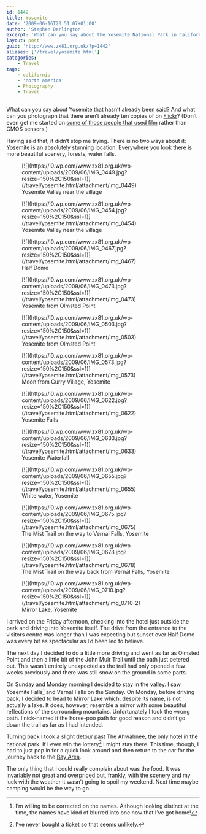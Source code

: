 ```yaml
---
id: 1442
title: Yosemite
date: '2009-06-16T20:51:07+01:00'
author: 'Stephen Darlington'
excerpt: 'What can you say about the Yosemite National Park in California that hasn''t already been said?'
layout: post
guid: 'http://www.zx81.org.uk/?p=1442'
aliases: ['/travel/yosemite.html']
categories:
    - Travel
tags:
    - california
    - 'north america'
    - Photography
    - Travel
---
```


What can you say about Yosemite that hasn’t already been said? And what can you photograph that there aren’t already ten copies of on [Flickr](http://www.flickr.com/photos/stephendarlington/)? (Don’t even get me started on [some of those people that used film](http://www.zpub.com/sf/history/adams.html) rather than CMOS sensors.)

Having said that, it didn’t stop me trying. There is no two ways about it: [Yosemite](http://www.nps.gov/yose/) is an absolutely stunning location. Everywhere you look there is more beautiful scenery, forests, water falls.

<div class="gallery galleryid-1442 gallery-columns-3 gallery-size-thumbnail" id="gallery-13"><figure class="gallery-item"><div class="gallery-icon landscape"> [![](https://i0.wp.com/www.zx81.org.uk/wp-content/uploads/2009/06/IMG_0449.jpg?resize=150%2C150&ssl=1)](/travel/yosemite.html/attachment/img_0449) </div> <figcaption class="wp-caption-text gallery-caption" id="gallery-13-1482"> Yosemite Valley near the village </figcaption></figure><figure class="gallery-item"><div class="gallery-icon landscape"> [![](https://i0.wp.com/www.zx81.org.uk/wp-content/uploads/2009/06/IMG_0454.jpg?resize=150%2C150&ssl=1)](/travel/yosemite.html/attachment/img_0454) </div> <figcaption class="wp-caption-text gallery-caption" id="gallery-13-1483"> Yosemite Valley near the village </figcaption></figure><figure class="gallery-item"><div class="gallery-icon landscape"> [![](https://i0.wp.com/www.zx81.org.uk/wp-content/uploads/2009/06/IMG_0467.jpg?resize=150%2C150&ssl=1)](/travel/yosemite.html/attachment/img_0467) </div> <figcaption class="wp-caption-text gallery-caption" id="gallery-13-1484"> Half Dome </figcaption></figure><figure class="gallery-item"><div class="gallery-icon landscape"> [![](https://i0.wp.com/www.zx81.org.uk/wp-content/uploads/2009/06/IMG_0473.jpg?resize=150%2C150&ssl=1)](/travel/yosemite.html/attachment/img_0473) </div> <figcaption class="wp-caption-text gallery-caption" id="gallery-13-1485"> Yosemite from Olmsted Point </figcaption></figure><figure class="gallery-item"><div class="gallery-icon portrait"> [![](https://i0.wp.com/www.zx81.org.uk/wp-content/uploads/2009/06/IMG_0503.jpg?resize=150%2C150&ssl=1)](/travel/yosemite.html/attachment/img_0503) </div> <figcaption class="wp-caption-text gallery-caption" id="gallery-13-1486"> Yosemite from Olmsted Point </figcaption></figure><figure class="gallery-item"><div class="gallery-icon portrait"> [![](https://i0.wp.com/www.zx81.org.uk/wp-content/uploads/2009/06/IMG_0573.jpg?resize=150%2C150&ssl=1)](/travel/yosemite.html/attachment/img_0573) </div> <figcaption class="wp-caption-text gallery-caption" id="gallery-13-1487"> Moon from Curry Village, Yosemite </figcaption></figure><figure class="gallery-item"><div class="gallery-icon portrait"> [![](https://i0.wp.com/www.zx81.org.uk/wp-content/uploads/2009/06/IMG_0622.jpg?resize=150%2C150&ssl=1)](/travel/yosemite.html/attachment/img_0622) </div> <figcaption class="wp-caption-text gallery-caption" id="gallery-13-1488"> Yosemite Falls </figcaption></figure><figure class="gallery-item"><div class="gallery-icon portrait"> [![](https://i0.wp.com/www.zx81.org.uk/wp-content/uploads/2009/06/IMG_0633.jpg?resize=150%2C150&ssl=1)](/travel/yosemite.html/attachment/img_0633) </div> <figcaption class="wp-caption-text gallery-caption" id="gallery-13-1489"> Yosemite Waterfall </figcaption></figure><figure class="gallery-item"><div class="gallery-icon portrait"> [![](https://i0.wp.com/www.zx81.org.uk/wp-content/uploads/2009/06/IMG_0655.jpg?resize=150%2C150&ssl=1)](/travel/yosemite.html/attachment/img_0655) </div> <figcaption class="wp-caption-text gallery-caption" id="gallery-13-1490"> White water, Yosemite </figcaption></figure><figure class="gallery-item"><div class="gallery-icon portrait"> [![](https://i0.wp.com/www.zx81.org.uk/wp-content/uploads/2009/06/IMG_0675.jpg?resize=150%2C150&ssl=1)](/travel/yosemite.html/attachment/img_0675) </div> <figcaption class="wp-caption-text gallery-caption" id="gallery-13-1491"> The Mist Trail on the way to Vernal Falls, Yosemite </figcaption></figure><figure class="gallery-item"><div class="gallery-icon portrait"> [![](https://i0.wp.com/www.zx81.org.uk/wp-content/uploads/2009/06/IMG_0678.jpg?resize=150%2C150&ssl=1)](/travel/yosemite.html/attachment/img_0678) </div> <figcaption class="wp-caption-text gallery-caption" id="gallery-13-1492"> The Mist Trail on the way back from Vernal Falls, Yosemite </figcaption></figure><figure class="gallery-item"><div class="gallery-icon portrait"> [![](https://i0.wp.com/www.zx81.org.uk/wp-content/uploads/2009/06/IMG_0710.jpg?resize=150%2C150&ssl=1)](/travel/yosemite.html/attachment/img_0710-2) </div> <figcaption class="wp-caption-text gallery-caption" id="gallery-13-1493"> Mirror Lake, Yosemite </figcaption></figure> </div>I arrived on the Friday afternoon, checking into the hotel just outside the park and driving into Yosemite itself. The drive from the entrance to the visitors centre was longer than I was expecting but sunset over Half Dome was every bit as spectacular as I’d been led to believe.

The next day I decided to do a little more driving and went as far as Olmsted Point and then a little bit of the John Muir Trail until the path just petered out. This wasn’t entirely unexpected as the trail had only opened a few weeks previously and there was still snow on the ground in some parts.

On Sunday and Monday morning I decided to stay in the valley. I saw Yosemite Falls[^1] and Vernal Falls on the Sunday. On Monday, before driving back, I decided to head to Mirror Lake which, despite its name, is not actually a lake. It does, however, resemble a mirror with some beautiful reflections of the surrounding mountains. Unfortunately I took the wrong path. I nick-named it the horse-poo path for good reason and didn’t go down the trail as far as I had intended.

Turning back I took a slight detour past The Ahwahnee, the only hotel in the national park. If I ever win the lottery[^2] I might stay there. This time, though, I had to just pop in for a quick look around and then return to the car for the journey back to the [Bay Area](/travel/san-francisco.html).

The only thing that I could really complain about was the food. It was invariably not great and overpriced but, frankly, with the scenery and my luck with the weather it wasn’t going to spoil my weekend. Next time maybe camping would be the way to go.
[^1]: I’m willing to be corrected on the names. Although looking distinct at the time, the names have kind of blurred into one now that I’ve got home!
[^2]: I’ve never bought a ticket so that seems unlikely.
